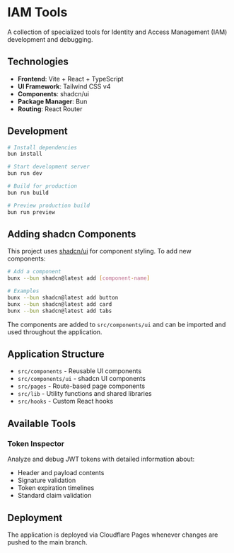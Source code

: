 # IAM Tools

A collection of specialized tools for Identity and Access Management (IAM) development and debugging.

## Technologies

- **Frontend**: Vite + React + TypeScript
- **UI Framework**: Tailwind CSS v4
- **Components**: shadcn/ui
- **Package Manager**: Bun
- **Routing**: React Router

## Development

```bash
# Install dependencies
bun install

# Start development server
bun run dev

# Build for production
bun run build

# Preview production build
bun run preview
```

## Adding shadcn Components

This project uses [shadcn/ui](https://ui.shadcn.com/) for component styling. To add new components:

```bash
# Add a component
bunx --bun shadcn@latest add [component-name]

# Examples
bunx --bun shadcn@latest add button
bunx --bun shadcn@latest add card
bunx --bun shadcn@latest add tabs
```

The components are added to `src/components/ui` and can be imported and used throughout the application.

## Application Structure

- `src/components` - Reusable UI components
- `src/components/ui` - shadcn UI components
- `src/pages` - Route-based page components
- `src/lib` - Utility functions and shared libraries
- `src/hooks` - Custom React hooks

## Available Tools

### Token Inspector

Analyze and debug JWT tokens with detailed information about:
- Header and payload contents
- Signature validation
- Token expiration timelines
- Standard claim validation

## Deployment

The application is deployed via Cloudflare Pages whenever changes are pushed to the main branch.
